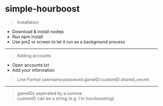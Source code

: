 # simple-hourboost

>Installation
- Download & install nodejs
- Run npm install
- Use pm2 or screen to let it run as a background process

---

>Adding accounts
- Open accounts.txt
- Add your information

>Line Format
username:password:gameID:customID:shared_secret

---

>gameIDs seperated by a comma  
>customID can be a string (e.g. I'm hourboosting)